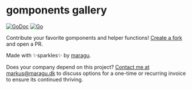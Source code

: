 # gomponents gallery

[![GoDoc](https://pkg.go.dev/badge/maragu.dev/gomponents-gallery)](https://pkg.go.dev/maragu.dev/gomponents-gallery)
[![Go](https://github.com/maragudk/gomponents-gallery/actions/workflows/ci.yml/badge.svg)](https://github.com/maragudk/gomponents-gallery/actions/workflows/ci.yml)

Contribute your favorite gomponents and helper functions! [Create a fork](https://github.com/maragudk/gomponents-gallery/fork) and open a PR.

Made with ✨sparkles✨ by [maragu](https://www.maragu.dev/).

Does your company depend on this project? [Contact me at markus@maragu.dk](mailto:markus@maragu.dk?Subject=Supporting%20your%20project) to discuss options for a one-time or recurring invoice to ensure its continued thriving.
